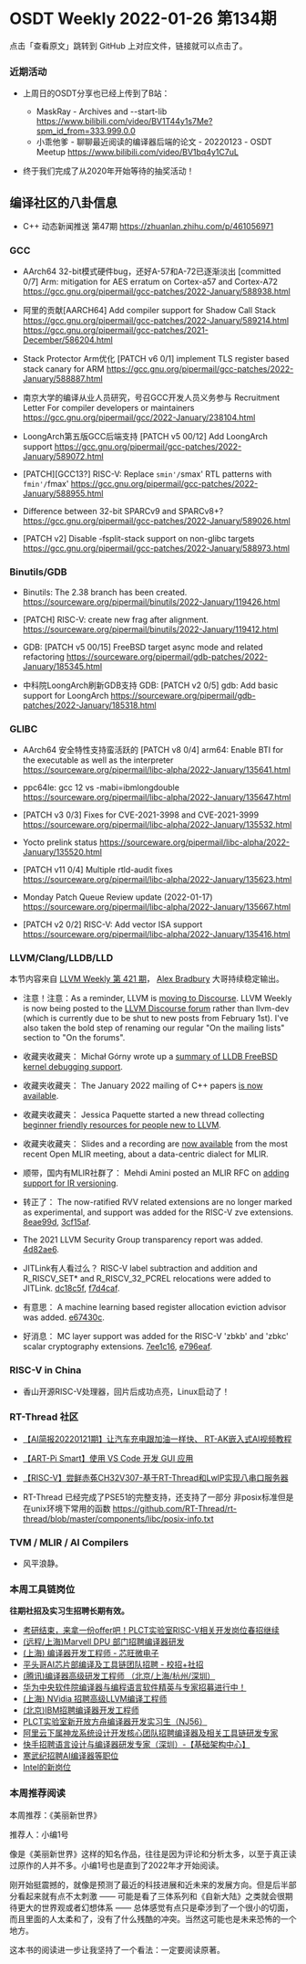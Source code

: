 # OSDT Weekly 2022-01-26 第134期

点击「查看原文」跳转到 GitHub 上对应文件，链接就可以点击了。

### 近期活动

- 上周日的OSDT分享也已经上传到了B站：
  - MaskRay - Archives and --start-lib
    https://www.bilibili.com/video/BV1T44y1s7Me?spm_id_from=333.999.0.0
  - 小乖他爹 - 聊聊最近阅读的编译器后端的论文 - 20220123 - OSDT Meetup
    https://www.bilibili.com/video/BV1bq4y1C7uL

- 终于我们完成了从2020年开始等待的抽奖活动！

## 编译社区的八卦信息

- C++ 动态新闻推送 第47期
  https://zhuanlan.zhihu.com/p/461056971

### GCC

- AArch64 32-bit模式硬件bug，还好A-57和A-72已逐渐淡出
  [committed 0/7] Arm: mitigation for AES erratum on Cortex-a57 and Cortex-A72
  https://gcc.gnu.org/pipermail/gcc-patches/2022-January/588938.html

- 阿里的贡献[AARCH64] Add compiler support for Shadow Call Stack
  https://gcc.gnu.org/pipermail/gcc-patches/2022-January/589214.html
  https://gcc.gnu.org/pipermail/gcc-patches/2021-December/586204.html

- Stack Protector Arm优化
  [PATCH v6 0/1] implement TLS register based stack canary for ARM
  https://gcc.gnu.org/pipermail/gcc-patches/2022-January/588887.html

- 南京大学的编译从业人员研究，号召GCC开发人员义务参与
  Recruitment Letter For compiler developers or maintainers
  https://gcc.gnu.org/pipermail/gcc/2022-January/238104.html

- LoongArch第五版GCC后端支持
  [PATCH v5 00/12] Add LoongArch support
  https://gcc.gnu.org/pipermail/gcc-patches/2022-January/589072.html

- [PATCH][GCC13?] RISC-V: Replace `smin'/`smax' RTL patterns with `fmin'/`fmax'
  https://gcc.gnu.org/pipermail/gcc-patches/2022-January/588955.html

- Difference between 32-bit SPARCv9 and SPARCv8+?
  https://gcc.gnu.org/pipermail/gcc-patches/2022-January/589026.html

- [PATCH v2] Disable -fsplit-stack support on non-glibc targets
  https://gcc.gnu.org/pipermail/gcc-patches/2022-January/588973.html

### Binutils/GDB

- Binutils: The 2.38 branch has been created.
  https://sourceware.org/pipermail/binutils/2022-January/119426.html

- [PATCH] RISC-V: create new frag after alignment.
  https://sourceware.org/pipermail/binutils/2022-January/119412.html

- GDB: [PATCH v5 00/15] FreeBSD target async mode and related refactoring
  https://sourceware.org/pipermail/gdb-patches/2022-January/185345.html

- 中科院LoongArch刷新GDB支持
  GDB: [PATCH v2 0/5] gdb: Add basic support for LoongArch
  https://sourceware.org/pipermail/gdb-patches/2022-January/185318.html

### GLIBC

- AArch64 安全特性支持蛮活跃的
  [PATCH v8 0/4] arm64: Enable BTI for the executable as well as the interpreter
  https://sourceware.org/pipermail/libc-alpha/2022-January/135641.html

- ppc64le: gcc 12 vs -mabi=ibmlongdouble
  https://sourceware.org/pipermail/libc-alpha/2022-January/135647.html

- [PATCH v3 0/3] Fixes for CVE-2021-3998 and CVE-2021-3999
  https://sourceware.org/pipermail/libc-alpha/2022-January/135532.html

- Yocto prelink status
  https://sourceware.org/pipermail/libc-alpha/2022-January/135520.html

- [PATCH v11 0/4] Multiple rtld-audit fixes
  https://sourceware.org/pipermail/libc-alpha/2022-January/135623.html

- Monday Patch Queue Review update (2022-01-17)
  https://sourceware.org/pipermail/libc-alpha/2022-January/135667.html

- [PATCH v2 0/2] RISC-V: Add vector ISA support
  https://sourceware.org/pipermail/libc-alpha/2022-January/135416.html


### LLVM/Clang/LLDB/LLD

本节内容来自 [LLVM Weekly 第 421 期](http://llvmweekly.org/issue/421)，
[Alex Bradbury](https://www.linkedin.com/in/alex-bradbury/) 大哥持续稳定输出。

* 注意！注意：As a reminder, LLVM is [moving to Discourse](https://blog.llvm.org/posts/2022-01-07-moving-to-discourse/). LLVM Weekly is now being posted to the [LLVM Discourse forum](https://llvm.discourse.group/) rather than llvm-dev (which is currently due to be shut to new posts from February 1st). I've also taken the bold step of renaming our regular "On the mailing lists" section to "On the forums".

* 收藏夹收藏夹： Michał Górny wrote up a [summary of LLDB FreeBSD kernel debugging support](https://www.moritz.systems/blog/lldb-freebsd-kernel-debugging-support-summary/).

* 收藏夹收藏夹： The January 2022 mailing of C++ papers [is now available](http://www.open-std.org/jtc1/sc22/wg21/docs/papers/2022/#mailing2022-01).

* 收藏夹收藏夹： Jessica Paquette started a new thread collecting [beginner friendly resources for people new to LLVM](https://llvm.discourse.group/t/beginner-resources-documentation/5872).

* 收藏夹收藏夹： Slides and a recording are [now available](https://llvm.discourse.group/t/open-mlir-meeting-1-20-2021-a-data-centric-dialect-for-mlir/5815) from the most recent Open MLIR meeting, about a data-centric dialect for MLIR.

* 顺带，国内有MLIR社群了： Mehdi Amini posted an MLIR RFC on [adding support for IR versioning](https://llvm.discourse.group/t/rfc-ir-versioning/5893).


* 转正了： The now-ratified RVV related extensions are no longer marked as experimental, and support was added for the RISC-V zve extensions.
  [8eae99d](https://reviews.llvm.org/rG8eae99dfe541),
  [3cf15af](https://reviews.llvm.org/rG3cf15af2daa9).

* The 2021 LLVM Security Group transparency report was added.
  [4d82ae6](https://reviews.llvm.org/rG4d82ae67b208).

* JITLink有人看过么？ RISC-V label subtraction and addition and R_RISCV_SET* and R_RISCV_32_PCREL relocations were added to JITLink.
  [dc18c5f](https://reviews.llvm.org/rGdc18c5fa97e1),
  [f7d4caf](https://reviews.llvm.org/rGf7d4cafe5a6a).

* 有意思： A machine learning based register allocation eviction advisor was added.
  [e67430c](https://reviews.llvm.org/rGe67430cca404).

* 好消息： MC layer support was added for the RISC-V 'zbkb' and 'zbkc' scalar
  cryptography extensions.
  [7ee1c16](https://reviews.llvm.org/rG7ee1c162cc53),
  [e796eaf](https://reviews.llvm.org/rGe796eaf2af65).


### RISC-V in China

- 香山开源RISC-V处理器，回片后成功点亮，Linux启动了！

### RT-Thread 社区

- [【AI简报20220121期】让汽车充电跟加油一样快、 RT-AK嵌入式AI视频教程](https://mp.weixin.qq.com/s/bdjyIx9seLRjwfGqTTpH-w)

- [【ART-Pi Smart】使用 VS Code 开发 GUI 应用](https://mp.weixin.qq.com/s/qaVPGbDrrzPQp-9lMpNyKQ)

- [【RISC-V】尝鲜赤菟CH32V307-基于RT-Thread和LwIP实现八串口服务器](https://mp.weixin.qq.com/s/u9AjYCo50_JRjdWaXKOwrg)

- RT-Thread 已经完成了PSE51的完整支持，还支持了一部分 非posix标准但是在unix环境下常用的函数 https://github.com/RT-Thread/rt-thread/blob/master/components/libc/posix-info.txt  


### TVM / MLIR / AI Compilers

- 风平浪静。

### 本周工具链岗位

**往期社招及实习生招聘长期有效。**

- [考研结束，来拿一份offer吧！PLCT实验室RISC-V相关开发岗位春招继续](https://mp.weixin.qq.com/s/PWV5akv5kw3iOuHb-uSNrQ)
- [(远程/上海)Marvell DPU 部门招聘编译器研发](https://mp.weixin.qq.com/s/B6JjAhF3TZjezD1tjYHDaw)
- [(上海) 编译器开发工程师 - 芯旺微电子](https://mp.weixin.qq.com/s/nqe1-7qffnc0CaejYkpKyw)
- [平头哥AI芯片部编译及工具链团队招聘 - 校招+社招](https://mp.weixin.qq.com/s/kARbXtJotRPCNMrV-yOanA)
- [(腾讯)编译器高级研发工程师 （北京/上海/杭州/深圳）](https://mp.weixin.qq.com/s/DF-2qmHmpKZtJ1djHXM1Ug)
- [华为中央软件院编译器与编程语言软件精英与专家招募进行中！](https://mp.weixin.qq.com/s/VshbvWegM3eCdgK9d6v46A)
- [(上海) NVidia 招聘高级LLVM编译工程师](https://mp.weixin.qq.com/s/y6UmneY-UvzyhEvyCaoyEg)
- [(北京)IBM招聘编译器开发工程师](https://mp.weixin.qq.com/s/B_d1gjyrgncevOGWnV_Jfw)
- [PLCT实验室新开放方舟编译器开发实习生（NJ56）](https://mp.weixin.qq.com/s/lPp5RvjYhpDIGsp-luLzKQ)
- [阿里云下属神龙系统设计开发核心团队招聘编译器及相关工具链研发专家](https://mp.weixin.qq.com/s/h3ELBXBHfNjZCyCRixqnOQ)
- [快手招聘语言设计与编译器研发专家（深圳）-【基础架构中心】](https://mp.weixin.qq.com/s/QTWnlaBFtWQ3YThHJSIhbA)
- [寒武纪招聘AI编译器等职位](https://mp.weixin.qq.com/s/LWpDXEA2rJ1wx9mr8XoWxw)
- [Intel的新岗位](https://mp.weixin.qq.com/s/xs-deMCI4ob7WX0vIRZMZw)

### 本周推荐阅读

本周推荐：《美丽新世界》

推荐人：小编1号

像是《美丽新世界》这样的知名作品，往往是因为评论和分析太多，以至于真正读过原作的人并不多。小编1号也是直到了2022年才开始阅读。

刚开始挺震撼的，就像是预测了最近的科技进展和近未来的发展方向。但是后半部分看起来就有点不太刺激 —— 可能是看了三体系列和《自新大陆》之类就会很期待更大的世界观或者幻想体系 —— 总体感觉有点只是牵涉到了一个很小的切面，而且里面的人太柔和了，没有了什么残酷的冲突。当然这可能也是未来恐怖的一个地方。

这本书的阅读进一步让我坚持了一个看法：一定要阅读原著。
